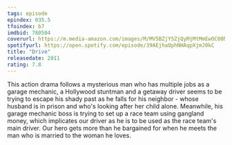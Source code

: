 ```yaml
---
tags: episode
epindex: 035.5
tfoindex: b7
imdbid: 780504
coverurl: https://m.media-amazon.com/images/M/MV5BZjY5ZjQyMjMtMmEwOC00Nzc2LTllYTItMmU2MzJjNTg1NjY0XkEyXkFqcGdeQXVyNjQ1MTMzMDQ@._V1_SY300_CR0,0,202,300_.jpg
spotifyurl: https://open.spotify.com/episode/39AEjhaOphNHAqpXjmJ0kC
title: "Drive"
releasedate: 2011
rating: 7.8
---
```


This action drama follows a mysterious man who has multiple jobs as a garage mechanic, a Hollywood stuntman and a getaway driver seems to be trying to escape his shady past as he falls for his neighbor - whose husband is in prison and who's looking after her child alone. Meanwhile, his garage mechanic boss is trying to set up a race team using gangland money, which implicates our driver as he is to be used as the race team's main driver. Our hero gets more than he bargained for when he meets the man who is married to the woman he loves.